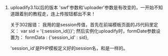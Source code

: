 1. uploadify3.1以后的版本
   'swf'参数和'uploader'参数是有改变的，一开始不知道跟着别的教程走，连上传按钮都出不来！
   
   关于302报错：
   我用的是session传值，首先在前端模板页面的JS代码里定义：
   var sid = '{:session_id()}';
   然后实例化uploadify时，formDate参数设置为：
   formData : {'session_id' : sid},
   
   'session_id'是PHP模板定义好的session名，和<? echo session_name(); ?>是一样的。
